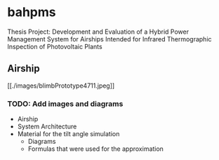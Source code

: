 # bahpms

Thesis Project:  Development and Evaluation of a Hybrid Power Management System for Airships Intended for Infrared Thermographic Inspection of Photovoltaic Plants

## Airship
[[./images/blimbPrototype4711.jpeg]]

### TODO: Add images and diagrams
- Airship
- System Architecture
- Material for the tilt angle simulation
  - Diagrams
  - Formulas that were used for the approximation
